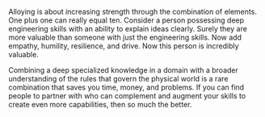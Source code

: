 Alloying is about increasing strength through the combination of elements. One plus one can really equal ten. Consider a person possessing deep engineering skills with an ability to explain ideas clearly. Surely they are more valuable than someone with just the engineering skills. Now add empathy, humility, resilience, and drive. Now this person is incredibly valuable. 

Combining a deep specialized knowledge in a domain with a broader understanding of the rules that govern the physical world is a rare combination that saves you time, money, and problems. If you can find people to partner with who can complement and augment your skills to create even more capabilities, then so much the better.